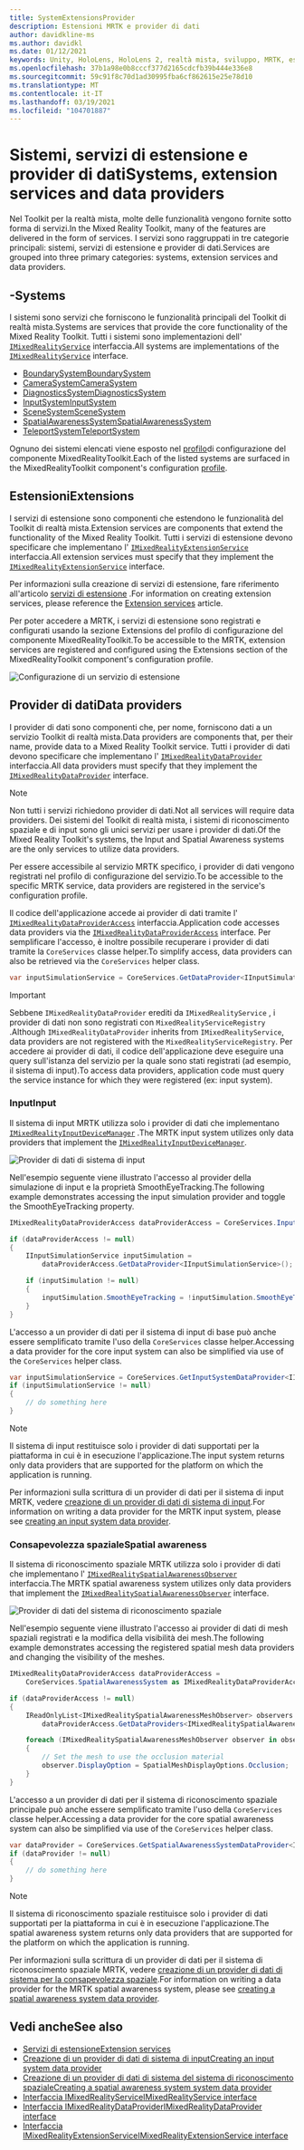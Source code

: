 ```yaml
---
title: SystemExtensionsProvider
description: Estensioni MRTK e provider di dati
author: davidkline-ms
ms.author: davidkl
ms.date: 01/12/2021
keywords: Unity, HoloLens, HoloLens 2, realtà mista, sviluppo, MRTK, estensioni di sistema,
ms.openlocfilehash: 37b1a98e0b8cccf377d2165cdcfb39b444e336e8
ms.sourcegitcommit: 59c91f8c70d1ad30995fba6cf862615e25e78d10
ms.translationtype: MT
ms.contentlocale: it-IT
ms.lasthandoff: 03/19/2021
ms.locfileid: "104701887"
---
```

# <a name="systems-extension-services-and-data-providers"></a><span data-ttu-id="34af6-104">Sistemi, servizi di estensione e provider di dati</span><span class="sxs-lookup"><span data-stu-id="34af6-104">Systems, extension services and data providers</span></span>

<span data-ttu-id="34af6-105">Nel Toolkit per la realtà mista, molte delle funzionalità vengono fornite sotto forma di servizi.</span><span class="sxs-lookup"><span data-stu-id="34af6-105">In the Mixed Reality Toolkit, many of the features are delivered in the form of services.</span></span> <span data-ttu-id="34af6-106">I servizi sono raggruppati in tre categorie principali: sistemi, servizi di estensione e provider di dati.</span><span class="sxs-lookup"><span data-stu-id="34af6-106">Services are grouped into three primary categories: systems, extension services and data providers.</span></span>

## <a name="systems"></a><span data-ttu-id="34af6-107">-</span><span class="sxs-lookup"><span data-stu-id="34af6-107">Systems</span></span>

<span data-ttu-id="34af6-108">I sistemi sono servizi che forniscono le funzionalità principali del Toolkit di realtà mista.</span><span class="sxs-lookup"><span data-stu-id="34af6-108">Systems are services that provide the core functionality of the Mixed Reality Toolkit.</span></span> <span data-ttu-id="34af6-109">Tutti i sistemi sono implementazioni dell' [`IMixedRealityService`](xref:Microsoft.MixedReality.Toolkit.IMixedRealityService) interfaccia.</span><span class="sxs-lookup"><span data-stu-id="34af6-109">All systems are implementations of the [`IMixedRealityService`](xref:Microsoft.MixedReality.Toolkit.IMixedRealityService) interface.</span></span>

- [<span data-ttu-id="34af6-110">BoundarySystem</span><span class="sxs-lookup"><span data-stu-id="34af6-110">BoundarySystem</span></span>](../features/boundary/boundary-system-getting-started.md)
- [<span data-ttu-id="34af6-111">CameraSystem</span><span class="sxs-lookup"><span data-stu-id="34af6-111">CameraSystem</span></span>](../features/camera-system/camera-system-overview.md)
- [<span data-ttu-id="34af6-112">DiagnosticsSystem</span><span class="sxs-lookup"><span data-stu-id="34af6-112">DiagnosticsSystem</span></span>](../features/diagnostics/diagnostics-system-getting-started.md)
- [<span data-ttu-id="34af6-113">InputSystem</span><span class="sxs-lookup"><span data-stu-id="34af6-113">InputSystem</span></span>](../features/input/overview.md)
- [<span data-ttu-id="34af6-114">SceneSystem</span><span class="sxs-lookup"><span data-stu-id="34af6-114">SceneSystem</span></span>](../features/scene-system/scene-system-getting-started.md)
- [<span data-ttu-id="34af6-115">SpatialAwarenessSystem</span><span class="sxs-lookup"><span data-stu-id="34af6-115">SpatialAwarenessSystem</span></span>](../features/spatial-awareness/spatial-awareness-getting-started.md)
- [<span data-ttu-id="34af6-116">TeleportSystem</span><span class="sxs-lookup"><span data-stu-id="34af6-116">TeleportSystem</span></span>](../features/teleport-system/teleport-system.md)

<span data-ttu-id="34af6-117">Ognuno dei sistemi elencati viene esposto nel [profilo](../features/profiles/profiles.md)di configurazione del componente MixedRealityToolkit.</span><span class="sxs-lookup"><span data-stu-id="34af6-117">Each of the listed systems are surfaced in the MixedRealityToolkit component's configuration [profile](../features/profiles/profiles.md).</span></span>

## <a name="extensions"></a><span data-ttu-id="34af6-118">Estensioni</span><span class="sxs-lookup"><span data-stu-id="34af6-118">Extensions</span></span>

<span data-ttu-id="34af6-119">I servizi di estensione sono componenti che estendono le funzionalità del Toolkit di realtà mista.</span><span class="sxs-lookup"><span data-stu-id="34af6-119">Extension services are components that extend the functionality of the Mixed Reality Toolkit.</span></span> <span data-ttu-id="34af6-120">Tutti i servizi di estensione devono specificare che implementano l' [`IMixedRealityExtensionService`](xref:Microsoft.MixedReality.Toolkit.IMixedRealityExtensionService) interfaccia.</span><span class="sxs-lookup"><span data-stu-id="34af6-120">All extension services must specify that they implement the [`IMixedRealityExtensionService`](xref:Microsoft.MixedReality.Toolkit.IMixedRealityExtensionService) interface.</span></span>

<span data-ttu-id="34af6-121">Per informazioni sulla creazione di servizi di estensione, fare riferimento all'articolo [servizi di estensione](../features/extensions/extension-services.md) .</span><span class="sxs-lookup"><span data-stu-id="34af6-121">For information on creating extension services, please reference the [Extension services](../features/extensions/extension-services.md) article.</span></span>

<span data-ttu-id="34af6-122">Per poter accedere a MRTK, i servizi di estensione sono registrati e configurati usando la sezione Extensions del profilo di configurazione del componente MixedRealityToolkit.</span><span class="sxs-lookup"><span data-stu-id="34af6-122">To be accessible to the MRTK, extension services are registered and configured using the Extensions section of the MixedRealityToolkit component's configuration profile.</span></span>

![Configurazione di un servizio di estensione](../features/images/profiles/ConfiguredExtensionService.png)

## <a name="data-providers"></a><span data-ttu-id="34af6-124">Provider di dati</span><span class="sxs-lookup"><span data-stu-id="34af6-124">Data providers</span></span>

<span data-ttu-id="34af6-125">I provider di dati sono componenti che, per nome, forniscono dati a un servizio Toolkit di realtà mista.</span><span class="sxs-lookup"><span data-stu-id="34af6-125">Data providers are components that, per their name, provide data to a Mixed Reality Toolkit service.</span></span> <span data-ttu-id="34af6-126">Tutti i provider di dati devono specificare che implementano l' [`IMixedRealityDataProvider`](xref:Microsoft.MixedReality.Toolkit.IMixedRealityDataProvider) interfaccia.</span><span class="sxs-lookup"><span data-stu-id="34af6-126">All data providers must specify that they implement the [`IMixedRealityDataProvider`](xref:Microsoft.MixedReality.Toolkit.IMixedRealityDataProvider) interface.</span></span>

> [!NOTE]
> <span data-ttu-id="34af6-127">Non tutti i servizi richiedono provider di dati.</span><span class="sxs-lookup"><span data-stu-id="34af6-127">Not all services will require data providers.</span></span> <span data-ttu-id="34af6-128">Dei sistemi del Toolkit di realtà mista, i sistemi di riconoscimento spaziale e di input sono gli unici servizi per usare i provider di dati.</span><span class="sxs-lookup"><span data-stu-id="34af6-128">Of the Mixed Reality Toolkit's systems, the Input and Spatial Awareness systems are the only services to utilize data providers.</span></span>

<span data-ttu-id="34af6-129">Per essere accessibile al servizio MRTK specifico, i provider di dati vengono registrati nel profilo di configurazione del servizio.</span><span class="sxs-lookup"><span data-stu-id="34af6-129">To be accessible to the specific MRTK service, data providers are registered in the service's configuration profile.</span></span>

<span data-ttu-id="34af6-130">Il codice dell'applicazione accede ai provider di dati tramite l' [`IMixedRealityDataProviderAccess`](xref:Microsoft.MixedReality.Toolkit.IMixedRealityDataProviderAccess) interfaccia.</span><span class="sxs-lookup"><span data-stu-id="34af6-130">Application code accesses data providers via the [`IMixedRealityDataProviderAccess`](xref:Microsoft.MixedReality.Toolkit.IMixedRealityDataProviderAccess) interface.</span></span> <span data-ttu-id="34af6-131">Per semplificare l'accesso, è inoltre possibile recuperare i provider di dati tramite la `CoreServices` classe helper.</span><span class="sxs-lookup"><span data-stu-id="34af6-131">To simplify access, data providers can also be retrieved via the `CoreServices` helper class.</span></span>

```c#
var inputSimulationService = CoreServices.GetDataProvider<IInputSimulationService>(CoreServices.InputSystem);
```

> [!IMPORTANT]
> <span data-ttu-id="34af6-132">Sebbene `IMixedRealityDataProvider` erediti da `IMixedRealityService` , i provider di dati non sono registrati con `MixedRealityServiceRegistry` .</span><span class="sxs-lookup"><span data-stu-id="34af6-132">Although `IMixedRealityDataProvider` inherits from `IMixedRealityService`, data providers are not registered with the `MixedRealityServiceRegistry`.</span></span> <span data-ttu-id="34af6-133">Per accedere ai provider di dati, il codice dell'applicazione deve eseguire una query sull'istanza del servizio per la quale sono stati registrati (ad esempio, il sistema di input).</span><span class="sxs-lookup"><span data-stu-id="34af6-133">To access data providers, application code must query the service instance for which they were registered (ex: input system).</span></span>

### <a name="input"></a><span data-ttu-id="34af6-134">Input</span><span class="sxs-lookup"><span data-stu-id="34af6-134">Input</span></span>

<span data-ttu-id="34af6-135">Il sistema di input MRTK utilizza solo i provider di dati che implementano [`IMixedRealityInputDeviceManager`](xref:Microsoft.MixedReality.Toolkit.Input.IMixedRealityInputDeviceManager) .</span><span class="sxs-lookup"><span data-stu-id="34af6-135">The MRTK input system utilizes only data providers that implement the [`IMixedRealityInputDeviceManager`](xref:Microsoft.MixedReality.Toolkit.Input.IMixedRealityInputDeviceManager).</span></span>

![Provider di dati di sistema di input](../features/images/input/RegisteredServiceProviders.PNG)

<span data-ttu-id="34af6-137">Nell'esempio seguente viene illustrato l'accesso al provider della simulazione di input e la proprietà SmoothEyeTracking.</span><span class="sxs-lookup"><span data-stu-id="34af6-137">The following example demonstrates accessing the input simulation provider and toggle the SmoothEyeTracking property.</span></span>

```c#
IMixedRealityDataProviderAccess dataProviderAccess = CoreServices.InputSystem as IMixedRealityDataProviderAccess;

if (dataProviderAccess != null)
{
    IInputSimulationService inputSimulation =
        dataProviderAccess.GetDataProvider<IInputSimulationService>();

    if (inputSimulation != null)
    {
        inputSimulation.SmoothEyeTracking = !inputSimulation.SmoothEyeTracking;
    }
}
```

<span data-ttu-id="34af6-138">L'accesso a un provider di dati per il sistema di input di base può anche essere semplificato tramite l'uso della `CoreServices` classe helper.</span><span class="sxs-lookup"><span data-stu-id="34af6-138">Accessing a data provider for the core input system can also be simplified via use of the `CoreServices` helper class.</span></span>

```c#
var inputSimulationService = CoreServices.GetInputSystemDataProvider<IInputSimulationService>();
if (inputSimulationService != null)
{
    // do something here
}
```

> [!NOTE]
> <span data-ttu-id="34af6-139">Il sistema di input restituisce solo i provider di dati supportati per la piattaforma in cui è in esecuzione l'applicazione.</span><span class="sxs-lookup"><span data-stu-id="34af6-139">The input system returns only data providers that are supported for the platform on which the application is running.</span></span>

<span data-ttu-id="34af6-140">Per informazioni sulla scrittura di un provider di dati per il sistema di input MRTK, vedere [creazione di un provider di dati di sistema di input](../features/input/create-data-provider.md).</span><span class="sxs-lookup"><span data-stu-id="34af6-140">For information on writing a data provider for the MRTK input system, please see [creating an input system data provider](../features/input/create-data-provider.md).</span></span>

### <a name="spatial-awareness"></a><span data-ttu-id="34af6-141">Consapevolezza spaziale</span><span class="sxs-lookup"><span data-stu-id="34af6-141">Spatial awareness</span></span>

<span data-ttu-id="34af6-142">Il sistema di riconoscimento spaziale MRTK utilizza solo i provider di dati che implementano l' [`IMixedRealitySpatialAwarenessObserver`](xref:Microsoft.MixedReality.Toolkit.SpatialAwareness.IMixedRealitySpatialAwarenessObserver) interfaccia.</span><span class="sxs-lookup"><span data-stu-id="34af6-142">The MRTK spatial awareness system utilizes only data providers that implement the [`IMixedRealitySpatialAwarenessObserver`](xref:Microsoft.MixedReality.Toolkit.SpatialAwareness.IMixedRealitySpatialAwarenessObserver) interface.</span></span>

![Provider di dati del sistema di riconoscimento spaziale](../features/images/spatial-awareness/SpatialAwarenessProfile.png)

<span data-ttu-id="34af6-144">Nell'esempio seguente viene illustrato l'accesso ai provider di dati di mesh spaziali registrati e la modifica della visibilità dei mesh.</span><span class="sxs-lookup"><span data-stu-id="34af6-144">The following example demonstrates accessing the registered spatial mesh data providers and changing the visibility of the meshes.</span></span>

```c#
IMixedRealityDataProviderAccess dataProviderAccess =
    CoreServices.SpatialAwarenessSystem as IMixedRealityDataProviderAccess;

if (dataProviderAccess != null)
{
    IReadOnlyList<IMixedRealitySpatialAwarenessMeshObserver> observers =
        dataProviderAccess.GetDataProviders<IMixedRealitySpatialAwarenessMeshObserver>();

    foreach (IMixedRealitySpatialAwarenessMeshObserver observer in observers)
    {
        // Set the mesh to use the occlusion material
        observer.DisplayOption = SpatialMeshDisplayOptions.Occlusion;
    }
}
```

<span data-ttu-id="34af6-145">L'accesso a un provider di dati per il sistema di riconoscimento spaziale principale può anche essere semplificato tramite l'uso della `CoreServices` classe helper.</span><span class="sxs-lookup"><span data-stu-id="34af6-145">Accessing a data provider for the core spatial awareness system can also be simplified via use of the `CoreServices` helper class.</span></span>

```c#
var dataProvider = CoreServices.GetSpatialAwarenessSystemDataProvider<IMixedRealitySpatialAwarenessMeshObserver>();
if (dataProvider != null)
{
    // do something here
}
```

> [!NOTE]
> <span data-ttu-id="34af6-146">Il sistema di riconoscimento spaziale restituisce solo i provider di dati supportati per la piattaforma in cui è in esecuzione l'applicazione.</span><span class="sxs-lookup"><span data-stu-id="34af6-146">The spatial awareness system returns only data providers that are supported for the platform on which the application is running.</span></span>

<span data-ttu-id="34af6-147">Per informazioni sulla scrittura di un provider di dati per il sistema di riconoscimento spaziale MRTK, vedere [creazione di un provider di dati di sistema per la consapevolezza spaziale](../features/spatial-awareness/create-data-provider.md).</span><span class="sxs-lookup"><span data-stu-id="34af6-147">For information on writing a data provider for the MRTK spatial awareness system, please see [creating a spatial awareness system data provider](../features/spatial-awareness/create-data-provider.md).</span></span>

## <a name="see-also"></a><span data-ttu-id="34af6-148">Vedi anche</span><span class="sxs-lookup"><span data-stu-id="34af6-148">See also</span></span>

- [<span data-ttu-id="34af6-149">Servizi di estensione</span><span class="sxs-lookup"><span data-stu-id="34af6-149">Extension services</span></span>](../features/extensions/extension-services.md)
- [<span data-ttu-id="34af6-150">Creazione di un provider di dati di sistema di input</span><span class="sxs-lookup"><span data-stu-id="34af6-150">Creating an input system data provider</span></span>](../features/input/create-data-provider.md)
- [<span data-ttu-id="34af6-151">Creazione di un provider di dati di sistema del sistema di riconoscimento spaziale</span><span class="sxs-lookup"><span data-stu-id="34af6-151">Creating a spatial awareness system system data provider</span></span>](../features/spatial-awareness/create-data-provider.md)
- [<span data-ttu-id="34af6-152">Interfaccia IMixedRealityService</span><span class="sxs-lookup"><span data-stu-id="34af6-152">IMixedRealityService interface</span></span>](xref:Microsoft.MixedReality.Toolkit.IMixedRealityService)
- [<span data-ttu-id="34af6-153">Interfaccia IMixedRealityDataProvider</span><span class="sxs-lookup"><span data-stu-id="34af6-153">IMixedRealityDataProvider interface</span></span>](xref:Microsoft.MixedReality.Toolkit.IMixedRealityDataProvider)
- [<span data-ttu-id="34af6-154">Interfaccia IMixedRealityExtensionService</span><span class="sxs-lookup"><span data-stu-id="34af6-154">IMixedRealityExtensionService interface</span></span>](xref:Microsoft.MixedReality.Toolkit.IMixedRealityExtensionService)
